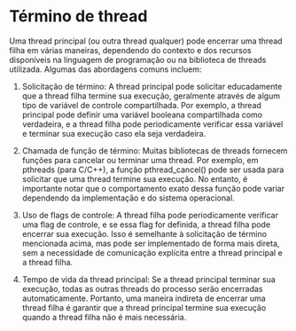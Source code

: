 # Término de thread

Uma thread principal (ou outra thread qualquer) pode encerrar uma thread filha em várias maneiras, dependendo do contexto e dos recursos disponíveis na linguagem de programação ou na biblioteca de threads utilizada. Algumas das abordagens comuns incluem:

1. Solicitação de término: A thread principal pode solicitar educadamente que a thread filha termine sua execução, geralmente através de algum tipo de variável de controle compartilhada. Por exemplo, a thread principal pode definir uma variável booleana compartilhada como verdadeira, e a thread filha pode periodicamente verificar essa variável e terminar sua execução caso ela seja verdadeira.

2. Chamada de função de término: Muitas bibliotecas de threads fornecem funções para cancelar ou terminar uma thread. Por exemplo, em pthreads (para C/C++), a função pthread_cancel() pode ser usada para solicitar que uma thread termine sua execução. No entanto, é importante notar que o comportamento exato dessa função pode variar dependendo da implementação e do sistema operacional.

3. Uso de flags de controle: A thread filha pode periodicamente verificar uma flag de controle, e se essa flag for definida, a thread filha pode encerrar sua execução. Isso é semelhante à solicitação de término mencionada acima, mas pode ser implementado de forma mais direta, sem a necessidade de comunicação explícita entre a thread principal e a thread filha.

4. Tempo de vida da thread principal: Se a thread principal terminar sua execução, todas as outras threads do processo serão encerradas automaticamente. Portanto, uma maneira indireta de encerrar uma thread filha é garantir que a thread principal termine sua execução quando a thread filha não é mais necessária.